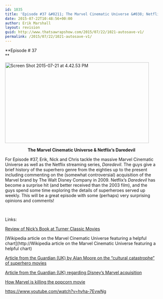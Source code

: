 ```yaml
---
id: 1035
title: 'Episode #37 &#8211; The Marvel Cinematic Universe &#038; Netflix&#8217;s Daredevil'
date: 2015-07-22T10:48:56+00:00
author: Erik Marshall
layout: revision
guid: http://www.thatsawrapshow.com/2015/07/22/1021-autosave-v1/
permalink: /2015/07/22/1021-autosave-v1/
---
```

**Episode # 37  
** 

[<img class=" size-large wp-image-1022 aligncenter" src="http://www.thatsawrapshow.com/wp-content/uploads/2015/07/Screen-Shot-2015-07-21-at-4.42.53-PM-1024x574.png" alt="Screen Shot 2015-07-21 at 4.42.53 PM" width="474" height="266" srcset="http://www.thatsawrapshow.com/wp-content/uploads/2015/07/Screen-Shot-2015-07-21-at-4.42.53-PM-1024x574.png 1024w, http://www.thatsawrapshow.com/wp-content/uploads/2015/07/Screen-Shot-2015-07-21-at-4.42.53-PM-300x168.png 300w, http://www.thatsawrapshow.com/wp-content/uploads/2015/07/Screen-Shot-2015-07-21-at-4.42.53-PM-600x336.png 600w, http://www.thatsawrapshow.com/wp-content/uploads/2015/07/Screen-Shot-2015-07-21-at-4.42.53-PM.png 1237w" sizes="(max-width: 474px) 100vw, 474px" />](http://www.thatsawrapshow.com/wp-content/uploads/2015/07/Screen-Shot-2015-07-21-at-4.42.53-PM.png)

<p style="text-align: center;">
  <strong>The Marvel Cinematic Universe & Netflix&#8217;s Daredevil</strong>
</p>

For Episode #37, Erik, Nick and Chris tackle the massive Marvel Cinematic Universe as well as the Netflix streaming series, _Daredevil_. The guys give a brief history of the superhero genre from the eighties up to the present including commenting on the (somewhat controversial) acquisition of the Marvel brand by The Walt Disney Company in 2009. Netflix&#8217;s _Daredevil_ has become a surprise hit (and better received than the 2003 film), and the guys spend some time exploring the details of superheroes served up weekly. This will be a great episode with some (perhaps) very surprising opinions and comments!

&nbsp;

Links:

<a href="http://moviemorlocks.com/2015/07/16/midsummer-reading-suggestions/" target="_blank">Review of Nick&#8217;s Book at Turner Classic Movies</a>

[Wikipedia article on the Marvel Cinematic Universe featuring a helpful chart](http://Wikipedia article on the Marvel Cinematic Universe featuring a helpful chart)

[Article from the Guardian (UK) by Alan Moore on the &#8220;cultural catastrophe&#8221; of superhero movies](http://www.theguardian.com/books/2014/jan/21/superheroes-cultural-catastrophe-alan-moore-comics-watchmen)

[Article from the Guardian (UK) regarding Disney&#8217;s Marvel acquisition](http://www.theguardian.com/business/2009/aug/31/disney-marvel-buy-out)

[How Marvel is killing the popcorn movie](https://medium.com/@sady_doyle/age-of-robots-how-marvel-is-killing-the-popcorn-movie-1e21b231f73a)

https://www.youtube.com/watch?v=hvha-7EvwNg



&nbsp;

&nbsp;

&nbsp;

&nbsp;